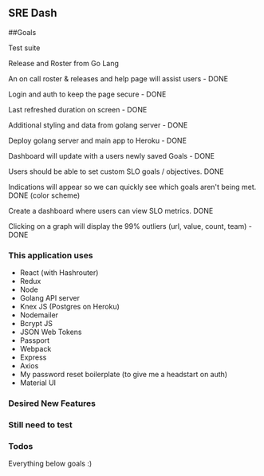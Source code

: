 ## SRE Dash

##Goals

Test suite

Release and Roster from Go Lang

An on call roster & releases and help page will assist users - DONE

Login and auth to keep the page secure - DONE

Last refreshed duration on screen - DONE

Additional styling and data from golang server - DONE

Deploy golang server and main app to Heroku - DONE

Dashboard will update with a users newly saved Goals - DONE

Users should be able to set custom SLO goals / objectives. DONE

Indications will appear so we can quickly see which goals aren't being met. DONE (color scheme)

Create a dashboard where users can view SLO metrics. DONE

Clicking on a graph will display the 99% outliers (url, value, count, team) - DONE

### This application uses

- React (with Hashrouter)
- Redux
- Node
- Golang API server
- Knex JS (Postgres on Heroku)
- Nodemailer
- Bcrypt JS
- JSON Web Tokens
- Passport
- Webpack
- Express
- Axios
- My password reset boilerplate (to give me a headstart on auth)
- Material UI

### Desired New Features

### Still need to test

### Todos

Everything below goals :)
